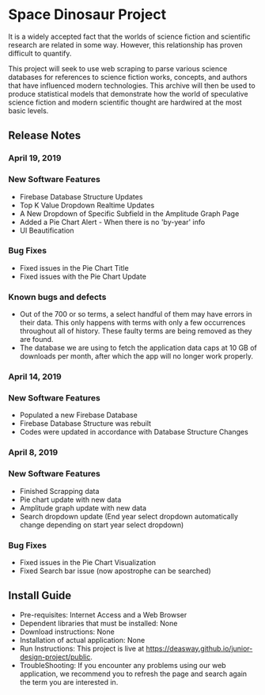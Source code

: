 # Space Dinosaur Project

It is a widely accepted fact that the worlds of science fiction and scientific research are related in some way. However, this relationship has proven difficult to quantify.

This project will seek to use web scraping to parse various science databases for references to science fiction works, concepts, and authors that have influenced modern technologies. This archive will then be used to produce statistical models that demonstrate how the world of speculative science fiction and modern scientific thought are hardwired at the most basic levels.

## Release Notes

### April 19, 2019
### New Software Features
* Firebase Database Structure Updates
* Top K Value Dropdown Realtime Updates
* A New Dropdown of Specific Subfield in the Amplitude Graph Page
* Added a Pie Chart Alert - When there is no 'by-year' info
* UI Beautification

### Bug Fixes
* Fixed issues in the Pie Chart Title
* Fixed issues with the Pie Chart Update

### Known bugs and defects
* Out of the 700 or so terms, a select handful of them may have errors in their data. This only happens with terms with only a few occurrences throughout all of history. These faulty terms are being removed as they are found.
* The database we are using to fetch the application data caps at 10 GB of downloads per month, after which the app will no longer work properly.


### April 14, 2019
### New Software Features
* Populated a new Firebase Database
* Firebase Database Structure was rebuilt
* Codes were updated in accordance with Database Structure Changes


### April 8, 2019
### New Software Features
* Finished Scrapping data
* Pie chart update with new data
* Amplitude graph update with new data
* Search dropdown update (End year select dropdown automatically change depending on start year select dropdown)

### Bug Fixes
* Fixed issues in the Pie Chart Visualization
* Fixed Search bar issue (now apostrophe can be searched)

## Install Guide
* Pre-requisites: Internet Access and a Web Browser
* Dependent libraries that must be installed: None
* Download instructions: None
* Installation of actual application: None
* Run Instructions: This project is live at https://deasway.github.io/junior-design-project/public.
* TroubleShooting: If you encounter any problems using our web application, we recommend you to refresh the page and search again the term you are interested in. 
